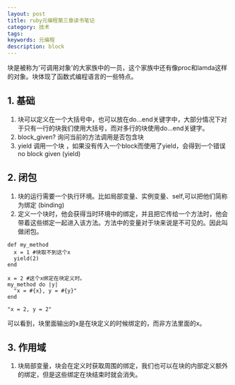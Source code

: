 ```yaml
---
layout: post
title: ruby元编程第三章读书笔记
category: 技术
tags:
keywords: 元编程
description: block
---
```


块是被称为'可调用对象'的大家族中的一员，这个家族中还有像proc和lamda这样的对象。块体现了函数式编程语言的一些特点。

## 1. 基础
1) 块可以定义在一个大括号中，也可以放在do...end关键字中，大部分情况下对于只有一行的块我们使用大括号，而对多行的块使用do...end关键字。
2) block_given? 询问当前的方法调用是否包含块
3) yield 调用一个块 ，如果没有传入一个block而使用了yield，会得到一个错误  no block given (yield)


## 2. 闭包
1) 块的运行需要一个执行环境。比如局部变量、实例变量、self,可以把他们简称为绑定 (binding)
2) 定义一个块时，他会获得当时环境中的绑定，并且把它传给一个方法时，他会带着这些绑定一起进入该方法。方法中的变量对于块来说是不可见的。因此叫做闭包。

```
def my_method
  x = 1 #块取不到这个x
  yield(2)
end

x = 2 #这个x绑定在块定义时。
my_method do |y|
  "x = #{x}, y = #{y}"
end

"x = 2, y = 2"
```
可以看到，块里面输出的x是在块定义的时候绑定的，而非方法里面的x。

## 3. 作用域
1) 块局部变量，块会在定义时获取周围的绑定，我们也可以在块的内部定义额外的绑定，但是这些绑定在块结束时就会消失。
